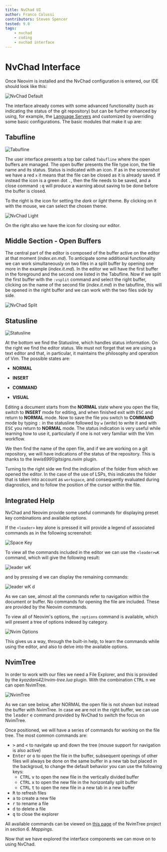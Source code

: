 ```yaml
---
title: NvChad UI
author: Franco Colussi
contributors: Steven Spencer
tested: 9.0
tags:
    - nvchad
    - coding
    - nvchad interface
---
```


# NvChad Interface

Once Neovim is installed and the NvChad configuration is entered, our IDE should look like this:

![NvChad Default](../images/ui_default.png)

The interface already comes with some advanced functionality (such as indicating the status of the git repository) but can be further enhanced by using, for example, the [Language Servers](../custom/lsp.md) and customized by overriding some basic configurations. The basic modules that make it up are:

## Tabufline

![Tabufline](../images/ui_tabufline.png) 

The user interface presents a top bar called `Tabufline` where the open buffers are managed. The open buffer presents the file type icon, the file name and its status. Status is indicated with an icon. If as in the screenshot we have a red `x` it means that the file can be closed as it is already saved. If instead the icon is a green dot `.`, then the file needs to be saved, and a close command <kbd>:q</kbd> will produce a warning about saving to be done before the buffer is closed.

To the right is the icon for setting the *dark* or *light* theme. By clicking on it with the mouse, we can select the chosen theme.

![NvChad Light](../images/ui_default_light.png)

On the right also we have the icon for closing our editor.

## Middle Section - Open Buffers

The central part of the editor is composed of the buffer active on the editor at that moment (*index.en.md*). To anticipate some additional functionality we can work simultaneously on two files in a split buffer by opening one more in the example (*index.it.md*). In the editor we will have the first buffer in the foreground and the second one listed in the Tabufline. Now if we split the first buffer with the `:vsplit` command and select the right buffer, clicking on the name of the second file (*index.it.md*) in the tabufline, this will be opened in the right buffer and we can work with the two files side by side.

![NvChad Split](../images/ui_nvchad_split.png)

## Statusline

![Statusline](../images/ui_statusline.png) 

At the bottom we find the Statusline, which handles status information. On the right we find the editor status. We must not forget that we are using a text editor and that, in particular, it maintains the philosophy and operation of Vim. The possible states are:

- **NORMAL**

- **INSERT**

- **COMMAND**

- **VISUAL**

Editing a document starts from the **NORMAL** state where you open the file, switch to **INSERT** mode for editing, and when finished exit with <kbd>ESC</kbd> and return to **NORMAL** mode. Now to save the file you switch to **COMMAND** mode by typing `:` in the statusline followed by `w` (*write*) to write it and with <kbd>ESC</kbd> you return to **NORMAL** mode. The status indication is very useful while learning how to use it, particularly if one is not very familiar with the Vim workflow.

We then find the name of the open file, and if we are working on a git repository, we will have indications of the status of the repository. This is thanks to the *lewis6991/gitsigns.nvim* plugin.

Turning to the right side we find the indication of the folder from which we opened the editor. In the case of the use of LSPs, this indicates the folder that is taken into account as `workspace`, and consequently evaluated during diagnostics, and to follow the position of the cursor within the file.

## Integrated Help

NvChad and Neovim provide some useful commands for displaying preset key combinations and available options.

If the `<leader>` key alone is pressed it will provide a legend of associated commands as in the following screenshot:

![Space Key](../images/ui_escape_key.png)

To view all the commands included in the editor we can use the `<leader>wK` command, which will give the following result:

![leader wK](../images/ui_wK_key.png)

and by pressing <kbd>d</kbd> we can display the remaining commands:

![leader wK d](../images/ui_wK_01.png)

As we can see, almost all the commands refer to navigation within the document or buffer. No commands for opening the file are included. These are provided by the Neovim commands.

To view all of Neovim's options, the `:options` command is available, which will present a tree of options indexed by category.

![Nvim Options](../images/nvim_options.png)

This gives us a way, through the built-in help, to learn the commands while using the editor, and also to delve into the available options.

## NvimTree

In order to work with our files we need a File Explorer, and this is provided by the *kyazdani42/nvim-tree.lua* plugin. With the combination <kbd>CTRL</kbd> <kbd>n</kbd> we can open NvimTree.

![NvimTree](../images/nvim_tree.png)

As we can see below, after NORMAL the open file is not shown but instead the buffer with NvimTree. In case we are not in the right buffer, we can use the <kbd>leader</kbd> <kbd>e</kbd> command provided by NvChad to switch the focus on NvimTree.

Once positioned, we will have a series of commands for working on the file tree. The most common commands are:

- <kbd>></kbd> and <kbd><</kbd> to navigate up and down the tree (mouse support for navigation is also active)
- <kbd>Enter</kbd> or <kbd>o</kbd> to open the file in the buffer, subsequent openings of other files will always be done on the same buffer in a new tab but placed in the backgroud, to change the default behavior you can use the following keys:
    - <kbd>CTRL</kbd> <kbd>v</kbd> to open the new file in the vertically divided buffer
    - <kbd>CTRL</kbd> <kbd>x</kbd> to open the new file in the horizontally split buffer
    - <kbd>CTRL</kbd> <kbd>t</kbd> to open the new file in a new tab in a new buffer
- <kbd>R</kbd> to refresh files
- <kbd>a</kbd> to create a new file
- <kbd>r</kbd> to rename a file
- <kbd>d</kbd> to delete a file
- <kbd>q</kbd> to close the explorer

All available commands can be viewed on [this page](https://github.com/kyazdani42/nvim-tree.lua/blob/master/doc/nvim-tree-lua.txt) of the NvimTree project in section *6. Mappings*.

Now that we have explored the interface components we can move on to using NvChad.
